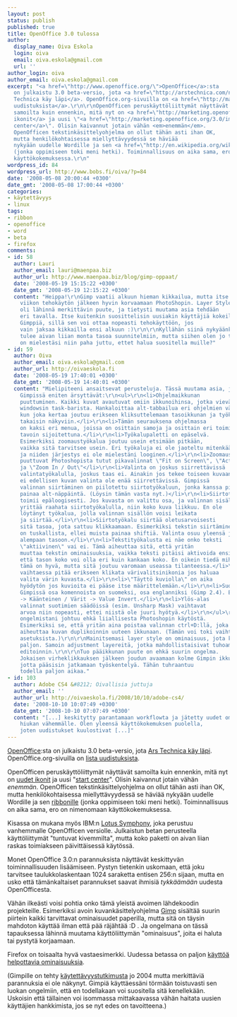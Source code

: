 ```yaml
---
layout: post
status: publish
published: true
title: OpenOffice 3.0 tulossa
author:
  display_name: Oiva Eskola
  login: oiva
  email: oiva.eskola@gmail.com
  url: ''
author_login: oiva
author_email: oiva.eskola@gmail.com
excerpt: "<a href=\"http://www.openoffice.org/\">OpenOffice</a>:sta
  on julkaistu 3.0 beta-versio, jota <a href=\"http://arstechnica.com/news.ars/post/20080507-first-look-openoffice-org-3-0-beta-a-big-step-forward.html\">Ars
  Technica käy läpi</a>. OpenOffice.org-sivuilla on <a href=\"http://marketing.openoffice.org/3.0/featurelistbeta.html\">lista
  uudistuksista</a>.\r\n\r\nOpenOfficen peruskäyttöliittymät näyttävät
  samoilta kuin ennenkin, mitä nyt on <a href=\"http://marketing.openoffice.org/3.0/images/New_icons-1.png\">uudet
  ikonit</a> ja uusi \"<a href=\"http://marketing.openoffice.org/3.0/images/start_center.png\">start
  center</a>\". Olisin kaivannut jotain vähän <em>enemmän</em>.
  OpenOfficen tekstinkäsittelyohjelma on ollut tähän asti ihan OK,
  mutta henkilökohtaisessa miellyttävyydessä se häviää
  nykyään uudelle Wordille ja sen <a href=\"http://en.wikipedia.org/wiki/Ribbon_%28computing%29\">ribbonille</a>
  (jonka oppimiseen toki meni hetki). Toiminnallisuus on aika sama, ero on nimenomaan
  käyttökokemuksessa.\r\n"
wordpress_id: 84
wordpress_url: http://www.bobs.fi/oiva/?p=84
date: '2008-05-08 20:00:44 +0300'
date_gmt: '2008-05-08 17:00:44 +0300'
categories:
- käytettävyys
- linux
tags:
- ribbon
- openoffice
- word
- beta
- firefox
comments:
- id: 58
  author: Lauri
  author_email: lauri@maenpaa.biz
  author_url: http://www.maenpaa.biz/blog/gimp-oppaat/
  date: '2008-05-19 15:15:22 +0300'
  date_gmt: '2008-05-19 12:15:22 +0300'
  content: "Heippa!\r\nGimp vaatii alkuun hieman kikkailua, mutta itse pystyin jo
    viikon tehokäytön jälkeen hyvin korvaamaan PhotoShopin. Layer Style
    oli lähinnä merkittävin puute, ja tietysti muutama asia tehdään
    eri tavalla. Itse kuitenkin suosittelisin uusiakin käyttäjiä kokeilemaan
    Gimppiä, sillä sen voi ottaa nopeasti tehokäyttöön, jos
    vain jaksaa kikkailla ensi alkuun :)\r\n\r\nKyllähän siinä nykyäänkin
    tulee aivan liian monta tasoa suunnitelmiin, mutta siihen olen jo tottunut :D\r\nMikä
    on mielestäsi niin paha juttu, ettet halua suositella muille?"
- id: 59
  author: Oiva
  author_email: oiva.eskola@gmail.com
  author_url: http://oivaeskola.fi
  date: '2008-05-19 17:40:01 +0300'
  date_gmt: '2008-05-19 14:40:01 +0300'
  content: "Mielipiteeni ansaitsevat perusteluja. Tässä muutama asia, jotka
    Gimpissä eniten ärsyttävät:\r\n<ul>\r\n<li>Ohjelmaikkunan
    puuttuminen. Kaikki kuvat avautuvat omiin ikkunoihinsa, jotka vievät tilaa
    windowsin task-barista. Hankaloittaa alt-tabbailua eri ohjelmien välillä,
    kun joka kertaa joutuu erikseen kliksuttelemaan tasoikkunan ja työkaluikkunan
    takaisin näkyviin.</li>\r\n<li>Tämän seurauksena ohjelmassa
    on kaksi eri menua, joissa on osittain samoja ja osittain eri toimintoja, eri
    tavoin sijoitettuna.</li>\r\n<li>Työkalupaletti on epäselvä.
    Esimerkiksi zoomaustyökalua joutuu usein etsimään pitkään,
    vaikka sitä tarvitsee usein. Eri työkaluja ei ole jaoteltu mitenkään
    ja niiden järjestys ei ole mielestäni looginen.</li>\r\n<li>Zoomaustyökalusta
    puuttuvat Photoshopista tutut pikavalinnat \"Fit on Screen\", \"Actual Pixels\"
    ja \"Zoom In / Out\"</li>\r\n<li>Valinta on joskus siirrettävissä
    valintatyökalulla, joskus taas ei. Ainakin jos tekee toiseen kuvaan valinnan,
    ei edellisen kuvan valinta ole enää siirrettävissä. Gimpissä
    valinnan siirtäminen on piilotettu siirtotyökaluun, jonka kanssa pitää
    painaa alt-näppäintä. (Löysin tämän vasta nyt.)</li>\r\n<li>Siirtotyökalu
    toimii epäloogisesti. Jos kuvasta on valittu osa, ja valinnan sisältöä
    yrittää raahata siirtotyökalulla, niin koko kuva liikkuu. En ole
    löytänyt työkalua, jolla valinnan sisällön voisi leikata
    ja siirtää.</li>\r\n<li>Siirtotyökalu siirtää oletusarvoisesti
    sitä tasoa, jota sattuu klikkaamaan. Esimerkiksi tekstin siirtäminen
    on tuskallista, ellei muista painaa shiftiä. Valinta osuu yleensä johonkin
    alempaan tasoon.</li>\r\n<li>Tekstityökalusta ei näe onko teksti
    \"aktiivinen\" vai ei. Tämä aiheuttaa sitä, että yritän
    muuttaa tekstin ominaisuuksia, vaikka teksti pitäisi aktivoida ensin.</li>\r\n<li>Ominaisuus,
    että tason koko voi olla eri kuin kankaan koko. En oikein tiedä mihin
    tämä on hyvä, mutta sitä joutuu varomaan useassa tilanteessa.</li>\r\n<li>Väriä
    vaihtaessa pitää erikseen klikata värivalitsinikonia jos haluaa
    valita värin kuvasta.</li>\r\n<li>\"Täyttö kuviolla\" on aika
    hyödytön jos kuvioita ei pääse itse määrittelemään.</li>\r\n<li>Suomenkielisessä
    Gimpissä osa komennoista on suomeksi, osa englanniksi (Gimp 2.4). Esim. Värit
    -> Käänteinen / Värit -> Value Invert.</li>\r\n<li>Ylös-alas
    valinnat suotimien säädöissä (esim. Unsharp Mask) vaihtavat
    arvoa niin nopeasti, ettei niistä ole juuri hyötyä.</li>\r\n</ul>\r\n\r\nOsa
    ongelmistani johtuu ehkä liiallisesta Photoshopin käytöstä.
    Esimerkiksi se, että yritän aina poistaa valinnan ctrl+D:llä, joka
    aiheuttaa kuvan duplikoinnin uuteen ikkunaan. (Tämän voi toki vaihtaa
    asetuksista.)\r\n\r\nMainitsemasi layer style on ominaisuus, jota kaipaan Gimpiin
    paljon. Samoin adjustment layereitä, jotka mahdollistaisivat tuhoamattoman
    editoinnin.\r\n\r\nTuo pääikkunan puute on ehkä suurin ongelma.
    Jokaisen virheklikkauksen jälkeen joudun avaamaan kolme Gimpin ikkunaa takaisin,
    jotta pääsisin jatkamaan työskentelyä. Tähän tuhraantuu
    todella paljon aikaa."
- id: 103
  author: Adobe CS4 &#8212; Oivallisia juttuja
  author_email: ''
  author_url: http://oivaeskola.fi/2008/10/10/adobe-cs4/
  date: '2008-10-10 10:07:49 +0300'
  date_gmt: '2008-10-10 07:07:49 +0300'
  content: "[...] keskitytty parantamaan workflowta ja jätetty uudet ominaisuudet
    hiukan vähemmälle. Olen yleensä käyttökokemuksen puolella,
    joten uudistukset kuulostivat [...]"
---
```

<p><a href="http://www.openoffice.org/">OpenOffice</a>:sta on julkaistu 3.0 beta-versio, jota <a href="http://arstechnica.com/news.ars/post/20080507-first-look-openoffice-org-3-0-beta-a-big-step-forward.html">Ars Technica käy läpi</a>. OpenOffice.org-sivuilla on <a href="http://marketing.openoffice.org/3.0/featurelistbeta.html">lista uudistuksista</a>.</p>
<p>OpenOfficen peruskäyttöliittymät näyttävät samoilta kuin ennenkin, mitä nyt on <a href="http://marketing.openoffice.org/3.0/images/New_icons-1.png">uudet ikonit</a> ja uusi "<a href="http://marketing.openoffice.org/3.0/images/start_center.png">start center</a>". Olisin kaivannut jotain vähän <em>enemmän</em>. OpenOfficen tekstinkäsittelyohjelma on ollut tähän asti ihan OK, mutta henkilökohtaisessa miellyttävyydessä se häviää nykyään uudelle Wordille ja sen <a href="http://en.wikipedia.org/wiki/Ribbon_%28computing%29">ribbonille</a> (jonka oppimiseen toki meni hetki). Toiminnallisuus on aika sama, ero on nimenomaan käyttökokemuksessa.<br />
<a id="more"></a><a id="more-84"></a></p>
<p>Kisassa on mukana myös IBM:n <a href="http://symphony.lotus.com/software/lotus/symphony/home.jspa">Lotus Symphony</a>, joka perustuu vanhemmalle OpenOfficen versiolle. Julkaistun betan perusteella käyttöliittymät "tuntuvat kivemmilta", mutta koko paketti on aivan liian raskas toimiakseen päivittäisessä käytössä.</p>
<p>Monet OpenOffice 3.0:n parannuksista näyttävät keskittyvän toiminnallisuuden lisäämiseen. Pystyn tietenkin uskomaan, että joku tarvitsee taulukkolaskentaan 1024 saraketta entisen 256:n sijaan, mutta en usko että tämänkaltaiset parannukset saavat ihmisiä <em>tykkäämään</em> uudesta OpenOfficesta.</p>
<p>Vähän ilkeästi voisi pohtia onko tämä yleistä avoimen lähdekoodin projekteille. Esimerkiksi avoin kuvankäsittelyohjelma <a href="http://www.gimp.org/">Gimp</a> sisältää suurin piirtein kaikki tarvittavat ominaisuudet paperilla, mutta sitä on täysin mahdoton käyttää ilman että pää räjähtää :D . Ja ongelmana on tässä tapauksessa lähinnä muutama käyttöliittymän "ominaisuus", joita ei haluta tai pystytä korjaamaan.</p>
<p>Firefox on toisaalta hyvä vastaesimerkki. Uudessa betassa on paljon <a href="http://www.mozilla.com/en-US/firefox/3.0b5/releasenotes/#easy">käyttöä helpottavia ominaisuuksia</a>.</p>
<p>(Gimpille on tehty <a href="http://www.relevantive.de/gimp/report/results_usabilitytest_05.04.html">käytettävyystutkimusta</a> jo 2004 mutta merkittäviä parannuksia ei ole näkynyt. Gimpiä käyttäessäni törmään toistuvasti sen luokan ongelmiin, että en todellakaan voi suositella sitä kenellekään. Uskoisin että tällainen voi isommassa mittakaavassa vähän haitata uusien käyttäjien hankkimista, jos se nyt edes on tavoitteena.)</p>
